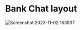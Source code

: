 # Bank Chat layout
![Screenshot 2023-11-02 163937](https://github.com/Alayah16/bank/assets/104324003/a658651c-0065-422b-93d3-097ed608baec)

